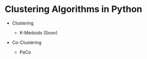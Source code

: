 # Clustering Algorithms in Python

- Clustering

    - K-Medoids (Soon)

- Co-Clustering

    - PaCo 